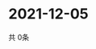 # 2021-12-05
  共 0条

  <!-- BEGIN -->
  <!-- 最后更新时间Sun Dec 05 2021 05:04:51 GMT+0000 (Coordinated Universal Time) -->
  
  <!-- END -->
  
  